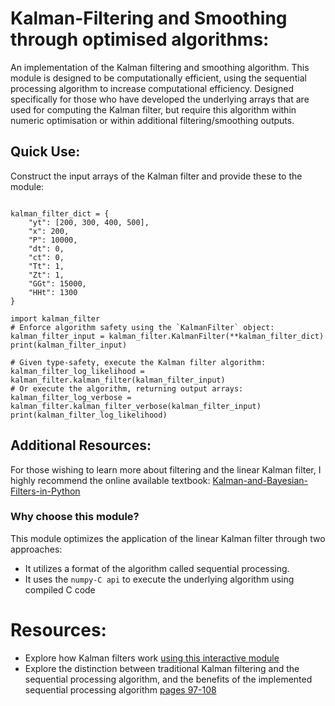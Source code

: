 # Kalman-Filtering and Smoothing through optimised algorithms:

An implementation of the Kalman filtering and smoothing algorithm. This module is designed to be computationally efficient, using the sequential processing algorithm to increase computational efficiency. Designed specifically for those who have developed the underlying arrays that are used for computing the Kalman filter, but require this algorithm within numeric optimisation or within additional filtering/smoothing outputs.

## Quick Use:

Construct the input arrays of the Kalman filter and provide these to the module:

```

kalman_filter_dict = {
    "yt": [200, 300, 400, 500],
    "x": 200,
    "P": 10000,
    "dt": 0,
    "ct": 0,
    "Tt": 1,
    "Zt": 1,
    "GGt": 15000,
    "HHt": 1300
}

import kalman_filter
# Enforce algorithm safety using the `KalmanFilter` object:
kalman_filter_input = kalman_filter.KalmanFilter(**kalman_filter_dict)
print(kalman_filter_input)

# Given type-safety, execute the Kalman filter algorithm:
kalman_filter_log_likelihood = kalman_filter.kalman_filter(kalman_filter_input)
# Or execute the algorithm, returning output arrays:
kalman_filter_log_verbose = kalman_filter.kalman_filter_verbose(kalman_filter_input)
print(kalman_filter_log_likelihood)
````

## Additional Resources:

For those wishing to learn more about filtering and the linear Kalman filter, I highly recommend the online available textbook:  [Kalman-and-Bayesian-Filters-in-Python](https://github.com/rlabbe/Kalman-and-Bayesian-Filters-in-Python)

### Why choose this module?

This module optimizes the application of the linear Kalman filter through two approaches:
- It utilizes a format of the algorithm called sequential processing.
- It uses the `numpy-C api` to execute the underlying algorithm using compiled C code

# Resources:

- Explore how Kalman filters work [using this interactive module](https://github.com/rlabbe/Kalman-and-Bayesian-Filters-in-Python)
- Explore the distinction between traditional Kalman filtering and the sequential processing algorithm, and the benefits of the implemented sequential processing algorithm [pages 97-108](https://pure.bond.edu.au/ws/portalfiles/portal/167739220/Thomas_Aspinall_Thesis.pdf)
